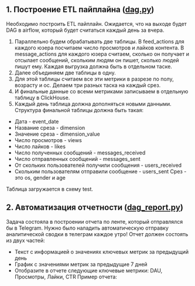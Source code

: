 ## 1. Построение ETL пайплайна ([dag.py](dag.py))

Необходимо построить ETL пайплайн. Ожидается, что на выходе будет DAG в airflow, который будет считаться каждый день за вчера. 
1. Параллельно будем обрабатывать две таблицы. В feed_actions для каждого юзера посчитаем число просмотров и лайков контента. В message_actions для каждого юзера считаем, сколько он получает и отсылает сообщений, скольким людям он пишет, сколько людей пишут ему. Каждая выгрузка должна быть в отдельном таске.
2. Далее объединяем две таблицы в одну.
3. Для этой таблицы считаем все эти метрики в разрезе по полу, возрасту и ос. Делаем три разных таска на каждый срез.
4. И финальные данные со всеми метриками записываем в отдельную таблицу в ClickHouse.
5. Каждый день таблица должна дополняться новыми данными. 
Структура финальной таблицы должна быть такая:
- Дата - event_date
- Название среза - dimension
- Значение среза - dimension_value
- Число просмотров - views
- Число лайков - likes
- Число полученных сообщений - messages_received
- Число отправленных сообщений - messages_sent
- От скольких пользователей получили сообщения - users_received
- Скольким пользователям отправили сообщение - users_sent
Срез - это os, gender и age

Таблица загружается в схему test.

## 2. Автоматизация отчетности ([dag_report.py](dag_report.py))

Задача состояла в построении отчета по ленте, который отправлялся бы в Telegram. Нужно было наладить автоматическую отправку аналитической сводки в телеграм каждое утро! 
Отчет должен состоять из двух частей:
- Текст с информацией о значениях ключевых метрик за предыдущий день
- График с значениями метрик за предыдущие 7 дней
- Отобразите в отчете следующие ключевые метрики: DAU, Просмотры, Лайки, CTR
Пример отчета:
